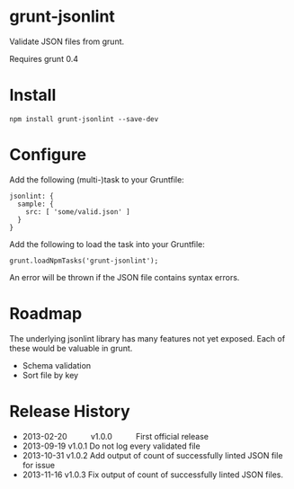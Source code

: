 grunt-jsonlint
==============

Validate JSON files from grunt.

Requires grunt 0.4

# Install

    npm install grunt-jsonlint --save-dev

# Configure

Add the following (multi-)task to your Gruntfile:

    jsonlint: {
      sample: {
        src: [ 'some/valid.json' ]
      }
    }

Add the following to load the task into your Gruntfile:

    grunt.loadNpmTasks('grunt-jsonlint');

An error will be thrown if the JSON file contains syntax errors.

# Roadmap

The underlying jsonlint library has many features not yet exposed.
Each of these would be valuable in grunt.

* Schema validation
* Sort file by key

# Release History

* 2013-02-20   v1.0.0   First official release
* 2013-09-19   v1.0.1   Do not log every validated file
* 2013-10-31   v1.0.2   Add output of count of successfully linted JSON file for issue
* 2013-11-16   v1.0.3   Fix output of count of successfully linted JSON files.
